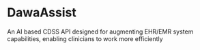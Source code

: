 # DawaAssist
An AI based CDSS API designed for augmenting EHR/EMR system capabilities, enabling clinicians to work more efficiently

